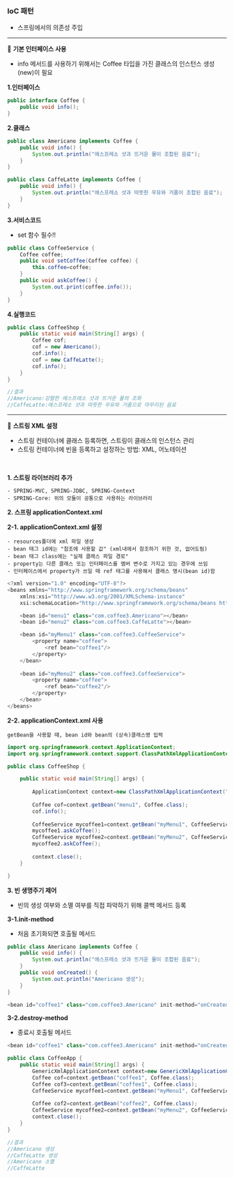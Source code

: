 ### IoC 패턴

- 스프링에서의 의존성 주입

---

:seedling: **기본 인터페이스 사용**

- info 메서드를 사용하기 위해서는 Coffee 타입을 가진 클래스의 인스턴스 생성(new)이 필요

**1.인터페이스**
```java
public interface Coffee {
	public void info();
}
```
**2.클래스**
```java
public class Americano implements Coffee {
	public void info() {
		System.out.println("에스프레소 샷과 뜨거운 물이 조합된 음료");
	}
}
```
```java
public class CaffeLatte implements Coffee {
	public void info() {
		System.out.println("에스프레소 샷과 따뜻한 우유와 거품이 조합된 음료");
	}
}
```
**3.서비스코드**
- set 함수 필수!!
```java
public class CoffeeService {
	Coffee coffee;
	public void setCoffee(Coffee coffee) {
		this.coffee=coffee;
	}
	public void askCoffee() {
		System.out.print(coffee.info());
	}
}
```
**4.실행코드**
```java
public class CoffeeShop {
	public static void main(String[] args) {
		Coffee cof;
		cof = new Americano();
		cof.info();
		cof = new CaffeLatte();
		cof.info();
	}
}

//결과
//Americano:강렬한 에스프레소 샷과 뜨거운 물의 조화
//CaffeLatte:에스프레소 샷과 따뜻한 우유와 거품으로 마무리된 음료
```

---

:seedling: **스트링 XML 설정**

- 스트링 컨테이너에 클래스 등록하면, 스트링이 클래스의 인스턴스 관리
- 스트링 컨테이너에 빈을 등록하고 설정하는 방법: XML, 어노테이션

<br>

**1. 스트링 라이브러리 추가**
```
- SPRING-MVC, SPRING-JDBC, SPRING-Context
- SPRING-Core: 위의 모듈이 공통으로 사용하는 라이브러리
```

**2. 스프링 applicationContext.xml**

**2-1. applicationContext.xml 설정**
```
- resources폴더에 xml 파일 생성
- bean 태그 id에는 "참조에 사용할 값" (xml내에서 참조하기 위한 것, 없어도됨)
- bean 태그 class에는 "실제 클래스 파일 경로"
- property는 다른 클래스 또는 인터페이스를 멤버 변수로 가지고 있는 경우에 쓰임
- 인터페이스에서 property가 쓰일 때 ref 태그를 사용해서 클래스 명시(bean id)함 
```
```java
<?xml version="1.0" encoding="UTF-8"?>
<beans xmlns="http://www.springframework.org/schema/beans"
	xmlns:xsi="http://www.w3.org/2001/XMLSchema-instance"
	xsi:schemaLocation="http://www.springframework.org/schema/beans http://www.springframework.org/schema/beans/spring-beans.xsd">

	<bean id="menu1" class="com.coffee3.Americano"></bean>
	<bean id="menu2" class="com.coffee3.CaffeLatte"></bean>

	<bean id="myMenu1" class="com.coffee3.CoffeeService">
		<property name="coffee">
			<ref bean="coffee1"/>
		</property>
	</bean>
	
	<bean id="myMenu2" class="com.coffee3.CoffeeService">
		<property name="coffee">
			<ref bean="coffee2"/>
		</property>
	</bean>
</beans>
```

**2-2. applicationContext.xml 사용**
```
getBean을 사용할 때, bean id와 bean의 (상속)클래스명 입력
```
```java
import org.springframework.context.ApplicationContext;
import org.springframework.context.support.ClassPathXmlApplicationContext;

public class CoffeeShop {

	public static void main(String[] args) {
	
		ApplicationContext context=new ClassPathXmlApplicationContext("coffee.xml");
		
		Coffee cof=context.getBean("menu1", Coffee.class);
		cof.info();
		
		CoffeeService mycoffee1=context.getBean("myMenu1", CoffeeService.class);
		mycoffee1.askCoffee();
		CoffeeService mycoffee2=context.getBean("myMenu2", CoffeeService.class);
		mycoffee2.askCoffee();
		
		context.close();
	}

}
```

**3. 빈 생명주기 제어**

- 빈의 생성 여부와 소멸 여부를 직접 파악하기 위해 콜백 메서드 등록

**3-1.init-method**

- 처음 초기화되면 호출될 메서드
```java
public class Americano implements Coffee {
	public void info() {
		System.out.println("에스프레소 샷과 뜨거운 물이 조합된 음료");
	}
	public void onCreated() {
		System.out.println("Americano 생성");
	}
}
```
```java
<bean id="coffee1" class="com.coffee3.Americano" init-method="onCreated"></bean>
```

**3-2.destroy-method**

- 종료시 호출될 메서드

```java
<bean id="coffee1" class="com.coffee3.Americano" init-method="onCreated" destroy-method="onDestroyed"></bean>
```
```java
public class CoffeeApp {
	public static void main(String[] args) {
		GenericXmlApplicationContext context=new GenericXmlApplicationContext("classpath:coffee.xml");
		Coffee cof=context.getBean("coffee1", Coffee.class);
		Coffee cof3=context.getBean("coffee1", Coffee.class);
		CoffeeService mycoffee1=context.getBean("myMenu1", CoffeeService.class);
		
		Coffee cof2=context.getBean("coffee2", Coffee.class);
		CoffeeService mycoffee2=context.getBean("myMenu2", CoffeeService.class);
		context.close();
	}
}

//결과
//Americano 생성
//CaffeLatte 생성
//Americano 소멸
//CaffeLatte 
```
